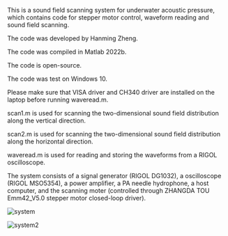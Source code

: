 This is a sound field scanning system for underwater acoustic pressure, which contains code for stepper motor control, waveform reading and sound field scanning.

The code was developed by Hanming Zheng.

The code was compiled in Matlab 2022b.

The code is open-source.

The code was test on Windows 10.

Please make sure that VISA driver and CH340 driver are installed on the laptop before running waveread.m.

scan1.m is used for scanning the two-dimensional sound field distribution along the vertical direction.

scan2.m is used for scanning the two-dimensional sound field distribution along the horizontal direction.

waveread.m is used for reading and storing the waveforms from a RIGOL oscilloscope.

The system consists of a signal generator (RIGOL DG1032), a oscilloscope (RIGOL MSO5354), a power amplifier, a PA needle hydrophone, a host computer, and the scanning moter (controlled through ZHANGDA TOU Emm42_V5.0 stepper motor closed-loop driver).

![system](https://github.com/HQArrayLab/Hydrophone_system_control/assets/167310828/1afb11e3-76c0-4998-a075-7fb7bc1991f1)

![system2](https://github.com/HQArrayLab/Hydrophone_system_control/assets/167310828/41dffe0a-9e95-4e46-8540-24e8aaeaef0a)
